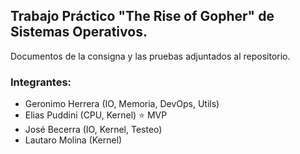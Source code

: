## Trabajo Práctico "The Rise of Gopher" de Sistemas Operativos.
Documentos de la consigna y las pruebas adjuntados al repositorio.
### Integrantes:
- Geronimo Herrera (IO, Memoria, DevOps, Utils)
- Elias Puddini (CPU, Kernel) ⭐ MVP
- José Becerra (IO, Kernel, Testeo)
- Lautaro Molina (Kernel)

